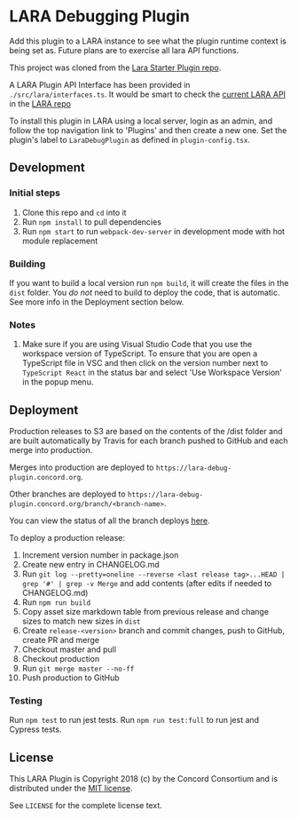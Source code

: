 # LARA Debugging Plugin

Add this plugin to a LARA instance to see what the plugin runtime context is being
set as. Future plans are to exercise all lara API functions.

This project was cloned from the [Lara Starter Plugin repo](https://github.com/concord-consortium/lara-starter-plugin).

A LARA Plugin API Interface has been provided in `./src/lara/interfaces.ts`. It would be smart to check the
[current LARA API](https://github.com/concord-consortium/lara/blob/master/app/assets/javascripts/lara-api.js) in the
[LARA repo](https://github.com/concord-consortium/lara)

To install this plugin in LARA using a local server, login as an admin, and follow
the top navigation link to 'Plugins' and then create a new one. Set the plugin's
label to `LaraDebugPlugin` as defined in `plugin-config.tsx`.

## Development

### Initial steps

1. Clone this repo and `cd` into it
2. Run `npm install` to pull dependencies
3. Run `npm start` to run `webpack-dev-server` in development mode with hot module replacement

### Building

If you want to build a local version run `npm build`, it will create the files in the `dist` folder.
You *do not* need to build to deploy the code, that is automatic.  See more info in the Deployment section below.

### Notes

1. Make sure if you are using Visual Studio Code that you use the workspace version of TypeScript.
   To ensure that you are open a TypeScript file in VSC and then click on the version number next to
   `TypeScript React` in the status bar and select 'Use Workspace Version' in the popup menu.

## Deployment

Production releases to S3 are based on the contents of the /dist folder and are built automatically by Travis
for each branch pushed to GitHub and each merge into production.

Merges into production are deployed to `https://lara-debug-plugin.concord.org`.

Other branches are deployed to `https://lara-debug-plugin.concord.org/branch/<branch-name>`.

You can view the status of all the branch deploys [here](https://travis-ci.com/github/concord-consortium/lara-debugging-plugin/branches).

To deploy a production release:

1. Increment version number in package.json
2. Create new entry in CHANGELOG.md
3. Run `git log --pretty=oneline --reverse <last release tag>...HEAD | grep '#' | grep -v Merge` and add contents (after edits if needed to CHANGELOG.md)
4. Run `npm run build`
5. Copy asset size markdown table from previous release and change sizes to match new sizes in `dist`
6. Create `release-<version>` branch and commit changes, push to GitHub, create PR and merge
7. Checkout master and pull
8. Checkout production
9. Run `git merge master --no-ff`
10. Push production to GitHub

### Testing

Run `npm test` to run jest tests. Run `npm run test:full` to run jest and Cypress tests.

## License

This LARA Plugin is Copyright 2018 (c) by the Concord Consortium and is distributed under the [MIT license](http://www.opensource.org/licenses/MIT).

See `LICENSE` for the complete license text.
